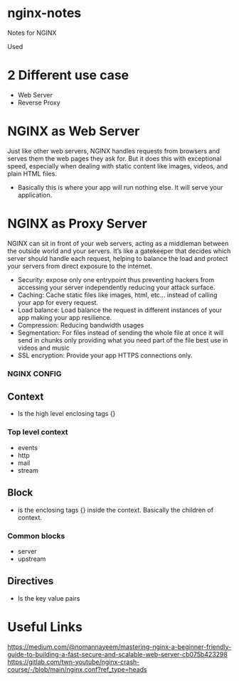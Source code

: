 # nginx-notes
Notes for NGINX

Used 

# 2 Different use case
- Web Server
- Reverse Proxy

# NGINX as Web Server
Just like other web servers, NGINX handles requests from browsers and serves them the web pages they ask for. But it does this with exceptional speed, especially when dealing with static content like images, videos, and plain HTML files.
- Basically this is where your app will run nothing else. It will serve your application.

# NGINX as Proxy Server
NGINX can sit in front of your web servers, acting as a middleman between the outside world and your servers. It’s like a gatekeeper that decides which server should handle each request, helping to balance the load and protect your servers from direct exposure to the internet.
- Security: expose only one entrypoint thus preventing hackers from accessing your server independently reducing your attack surface.
- Caching: Cache static files like images, html, etc... instead of calling your app for every request.
- Load balance: Load balance the request in different instances of your app making your app resilience.
- Compression: Reducing bandwidth usages
- Segmentation: For files instead of sending the whole file at once it will send in chunks only providing what you need part of the file best use in videos and music
- SSL encryption: Provide your app HTTPS connections only.

### NGINX CONFIG ###

## Context
- Is the high level enclosing tags {}
### Top level context
  - events
  - http
  - mail
  - stream

## Block
- is the enclosing tags {} inside the context. Basically the children of context.
### Common blocks
  - server
  - upstream

## Directives
- Is the key value pairs

# Useful Links
https://medium.com/@nomannayeem/mastering-nginx-a-beginner-friendly-guide-to-building-a-fast-secure-and-scalable-web-server-cb075b423298
https://gitlab.com/twn-youtube/nginx-crash-course/-/blob/main/nginx.conf?ref_type=heads